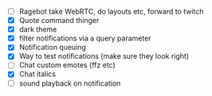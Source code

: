 - [ ] Ragebot take WebRTC, do layouts etc, forward to twitch
- [x] Quote command thinger
- [x] dark theme
- [x] filter notifications via a query parameter
- [x] Notification queuing
- [x] Way to test notifications (make sure they look right)
- [ ] Chat custom emotes (ffz etc)
- [x] Chat italics
- [ ] sound playback on notification
